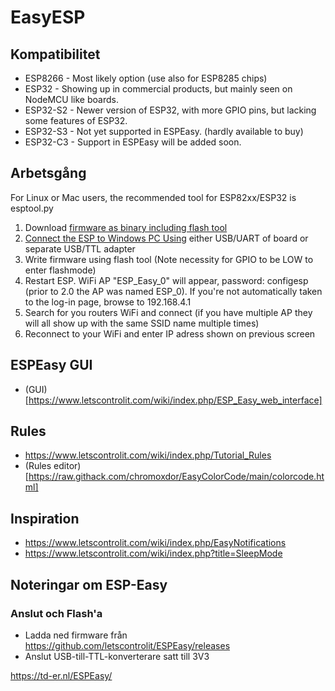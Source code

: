 # EasyESP

## Kompatibilitet

* ESP8266  - Most likely option  (use also for ESP8285 chips)
* ESP32    - Showing up in commercial products, but mainly seen on NodeMCU like boards.
* ESP32-S2 - Newer version of ESP32, with more GPIO pins, but lacking some features of ESP32.
* ESP32-S3 - Not yet supported in ESPEasy. (hardly available to buy)
* ESP32-C3 - Support in ESPEasy will be added soon.

## Arbetsgång

For Linux or Mac users, the recommended tool for ESP82xx/ESP32 is esptool.py

1. Download [firmware as binary including flash tool](https://github.com/letscontrolit/ESPEasy/tree/mega/dist)
2. [Connect the ESP to Windows PC Using](https://espeasy.readthedocs.io/en/latest/Reference/Flashing.html#flashing-software) either USB/UART of board or separate USB/TTL adapter
3. Write firmware using flash tool (Note necessity for GPIO to be LOW to enter flashmode)
4. Restart ESP. WiFi AP "ESP_Easy_0" will appear, password: configesp (prior to 2.0 the AP was named ESP_0). If you're not automatically taken to the log-in page, browse to 192.168.4.1
5. Search for you routers WiFi and connect (if you have multiple AP they will all show up with the same SSID name multiple times)
6. Reconnect to your WiFi and enter IP adress shown on previous screen

## ESPEasy GUI

* (GUI)[https://www.letscontrolit.com/wiki/index.php/ESP_Easy_web_interface]

## Rules

* https://www.letscontrolit.com/wiki/index.php/Tutorial_Rules
* (Rules editor)[https://raw.githack.com/chromoxdor/EasyColorCode/main/colorcode.html]

## Inspiration

* https://www.letscontrolit.com/wiki/index.php/EasyNotifications
* https://www.letscontrolit.com/wiki/index.php?title=SleepMode

## Noteringar om ESP-Easy

### Anslut och Flash'a

* Ladda ned firmware från https://github.com/letscontrolit/ESPEasy/releases 
* Anslut USB-till-TTL-konverterare satt till 3V3

https://td-er.nl/ESPEasy/
